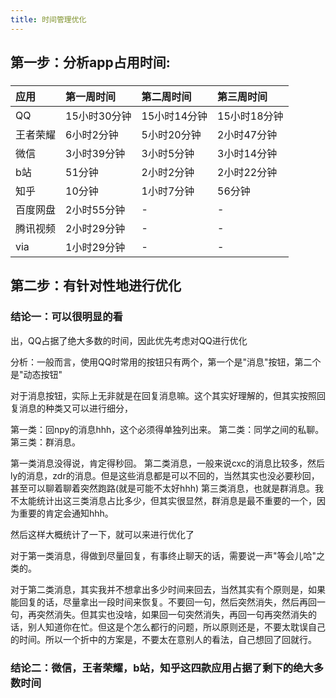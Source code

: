 ```yaml
---
title: 时间管理优化
---
```


## 第一步：分析app占用时间:
### 
| 应用|第一周时间 |第二周时间|第三周时间|
|:--|:--|:--|:--|
|QQ|15小时30分钟|15小时14分钟|15小时18分钟|
|王者荣耀|6小时2分钟|5小时20分钟|2小时47分钟|
|微信|3小时39分钟|3小时5分钟|3小时14分钟|
|b站|51分钟|2小时2分钟|2小时22分钟|
|知乎|10分钟|1小时7分钟|56分钟|
|百度网盘|2小时55分钟|-|-|
|腾讯视频|2小时29分钟|-|-|
|via|1小时29分钟|-|-|
###
## 第二步：有针对性地进行优化
### 结论一：可以很明显的看
出，QQ占据了绝大多数的时间，因此优先考虑对QQ进行优化

分析：一般而言，使用QQ时常用的按钮只有两个，第一个是"消息"按钮，第二个是"动态按钮"

对于消息按钮，实际上无非就是在回复消息嘛。这个其实好理解的，但其实按照回复消息的种类又可以进行细分，

第一类：回npy的消息hhh，这个必须得单独列出来。
第二类：同学之间的私聊。
第三类：群消息。

第一类消息没得说，肯定得秒回。
第二类消息，一般来说cxc的消息比较多，然后ly的消息，zdr的消息。但是这些消息都是可以不回的，当然其实也没必要秒回，甚至可以聊着聊着突然跑路(就是可能不太好hhh)
第三类消息，也就是群消息。我不太能统计出这三类消息占比多少，但其实很显然，群消息是最不重要的一个，因为重要的肯定会通知hhh。

然后这样大概统计了一下，就可以来进行优化了

对于第一类消息，得做到尽量回复，有事终止聊天的话，需要说一声"等会儿哈"之类的。

对于第二类消息，其实我并不想拿出多少时间来回去，当然其实有个原则是，如果能回复的话，尽量拿出一段时间来恢复。不要回一句，然后突然消失，然后再回一句，再突然消失。但其实也没啥，如果回一句突然消失，再回一句再突然消失的话，别人知道你在忙。但这是个怎么都行的问题，所以原则还是，不要太耽误自己的时间。所以一个折中的方案是，不要太在意别人的看法，自己想回了回就行。
### 结论二：微信，王者荣耀，b站，知乎这四款应用占据了剩下的绝大多数时间
##